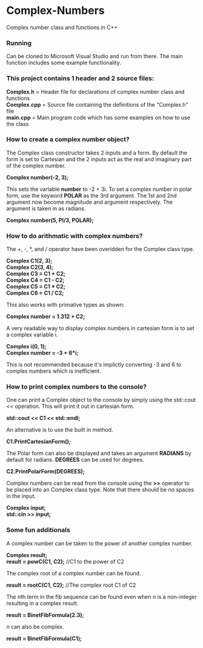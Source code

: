 # Complex-Numbers
Complex number class and functions in C++

### Running
Can be cloned to Microsoft Visual Studio and run from there. The main function includes some example functionality.

### This project contains 1 header and 2 source files:
**Complex.h** = Header file for declarations of complex number class and functions\
**Complex.cpp** = Source file containing the definitions of the "Complex.h" file\
**main.cpp** = Main program code which has some examples on how to use the class

### How to create a complex number object?
The Complex class constructor takes 2 inputs and a form. By default the form is set to Cartesian and the 2 inputs act as the real and imaginary part of the complex number.

**Complex number(-2, 3);**

This sets the variable **number** to -2 + 3i. To set a complex number in polar form, use the keyword **POLAR** as the 3rd argument. The 1st and 2nd argument now become magnitude and argument respectively. The argument is taken in as radians.

**Complex number(5, PI/3, POLAR);**

### How to do arithmatic with complex numbers?
The +, -, *, and / operator have been overidden for the Complex class type.

**Complex C1(2, 3);\
  Complex C2(3, 4);\
  Complex C3 = C1 + C2;\
  Complex C4 = C1 - C2;\
  Complex C5 = C1 * C2;\
  Complex C6 = C1 / C2;**

This also works with primative types as shown:

**Complex number = 1.312 + C2;**

A very readable way to display complex numbers in cartesian form is to set a complex variable i.

**Complex i(0, 1);\
  Complex number = -3 + 6*i;**
  
This is not recommended because it's implictly converting -3 and 6 to complex numbers which is inefficient.
  
### How to print complex numbers to the console?
One can print a Complex object to the console by simply using the std::cout << operation. This will print it out in cartesian form.

**std::cout << C1 << std::endl;**

An alternative is to use the built in method.

**C1.PrintCartesianForm();**

The Polar form can also be displayed and takes an argument **RADIANS** by default for radians. **DEGREES** can be used for degrees.

**C2.PrintPolarForm(DEGREES);**

Complex numbers can be read from the console using the **>>** operator to be placed into an Complex class type. Note that there should be no spaces in the input.

**Complex input;\
std::cin >> input;**

### Some fun additionals
A complex number can be taken to the power of another complex number.

**Complex result;\
  result = powC(C1, C2);** //C1 to the power of C2

The complex root of a complex number can be found.

**result = rootC(C1, C2);** //The complex root C1 of C2
	
The nth term in the fib sequence can be found even when n is a non-integer resulting in a complex result.

**result = BinetFibFormula(2.3);**

n can also be complex.

**result = BinetFibFormula(C1);**
